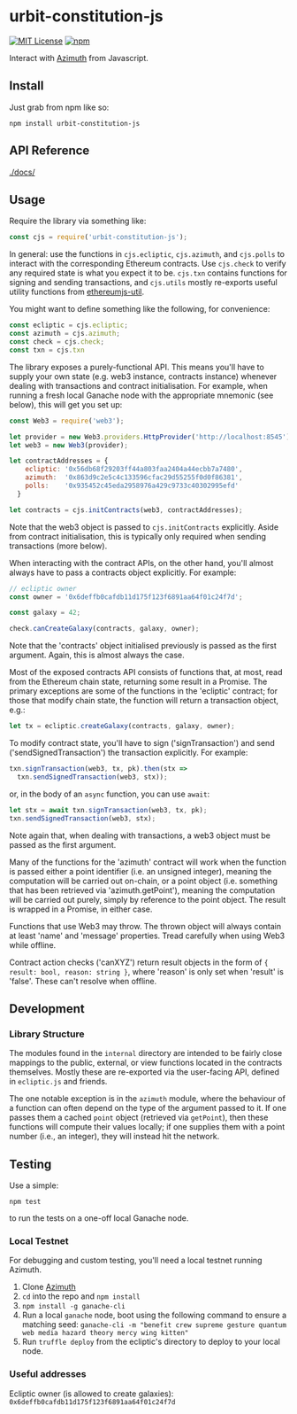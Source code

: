 # urbit-constitution-js

[![MIT License](https://img.shields.io/badge/license-MIT-blue.svg)](https://github.com/urbit/constitution-js/blob/master/LICENSE)
[![npm](https://img.shields.io/npm/v/urbit-constitution-js.svg)](https://www.npmjs.com/package/urbit-constitution-js)

Interact with [Azimuth](https://github.com/urbit/azimuth) from Javascript.

## Install

Just grab from npm like so:

```
npm install urbit-constitution-js
```

## API Reference

[./docs/](./docs/index.md)

## Usage

Require the library via something like:

```javascript
const cjs = require('urbit-constitution-js');
```

In general: use the functions in `cjs.ecliptic`, `cjs.azimuth`, and
`cjs.polls` to interact with the corresponding Ethereum contracts.  Use
`cjs.check` to verify any required state is what you expect it to be.
`cjs.txn` contains functions for signing and sending transactions, and
`cjs.utils` mostly re-exports useful utility functions from
[ethereumjs-util](https://github.com/ethereumjs/ethereumjs-util).

You might want to define something like the following, for convenience:

```javascript
const ecliptic = cjs.ecliptic;
const azimuth = cjs.azimuth;
const check = cjs.check;
const txn = cjs.txn
```

The library exposes a purely-functional API.  This means you'll have to supply
your own state (e.g. web3 instance, contracts instance) whenever dealing with
transactions and contract initialisation.  For example, when running a fresh
local Ganache node with the appropriate mnemonic (see below), this will get you
set up:

```javascript
const Web3 = require('web3');

let provider = new Web3.providers.HttpProvider('http://localhost:8545');
let web3 = new Web3(provider);

let contractAddresses = {
    ecliptic: '0x56db68f29203ff44a803faa2404a44ecbb7a7480',
    azimuth:  '0x863d9c2e5c4c133596cfac29d55255f0d0f86381',
    polls:    '0x935452c45eda2958976a429c9733c40302995efd'
  }

let contracts = cjs.initContracts(web3, contractAddresses);
```

Note that the web3 object is passed to `cjs.initContracts` explicitly.  Aside
from contract initialisation, this is typically only required when sending
transactions (more below).

When interacting with the contract APIs, on the other hand, you'll almost
always have to pass a contracts object explicitly.  For example:

```javascript
// ecliptic owner
const owner = '0x6deffb0cafdb11d175f123f6891aa64f01c24f7d';

const galaxy = 42;

check.canCreateGalaxy(contracts, galaxy, owner);
```

Note that the 'contracts' object initialised previously is passed as the first
argument.  Again, this is almost always the case.

Most of the exposed contracts API consists of functions that, at most, read
from the Ethereum chain state, returning some result in a Promise.  The primary
exceptions are some of the functions in the 'ecliptic' contract; for those
that modify chain state, the function will return a transaction object, e.g.:

```javascript
let tx = ecliptic.createGalaxy(contracts, galaxy, owner);
```

To modify contract state, you'll have to sign ('signTransaction') and send
('sendSignedTransaction') the transaction explicitly.  For example:

```javascript
txn.signTransaction(web3, tx, pk).then(stx =>
  txn.sendSignedTransaction(web3, stx));
```

or, in the body of an `async` function, you can use `await`:

```javascript
let stx = await txn.signTransaction(web3, tx, pk);
txn.sendSignedTransaction(web3, stx);
```

Note again that, when dealing with transactions, a web3 object must be passed
as the first argument.

Many of the functions for the 'azimuth' contract will work when the function is
passed either a point identifier (i.e. an unsigned integer), meaning the
computation will be carried out on-chain, or a point object (i.e. something that
has been retrieved via 'azimuth.getPoint'), meaning the computation will be
carried out purely, simply by reference to the point object.  The result is
wrapped in a Promise, in either case.

Functions that use Web3 may throw. The thrown object will always contain at
least 'name' and 'message' properties. Tread carefully when using Web3 while
offline.

Contract action checks ('canXYZ') return result objects in the form of `{
result: bool, reason: string }`, where 'reason' is only set when 'result' is
'false'.  These can't resolve when offline.

## Development

### Library Structure

The modules found in the `internal` directory are intended to be fairly close
mappings to the public, external, or view functions located in the contracts
themselves.  Mostly these are re-exported via the user-facing API, defined in
`ecliptic.js` and friends.

The one notable exception is in the `azimuth` module, where the behaviour of a
function can often depend on the type of the argument passed to it.  If one
passes them a cached `point` object (retrieved via `getPoint`), then these
functions will compute their values locally; if one supplies them with a point
number (i.e., an integer), they will instead hit the network.

## Testing

Use a simple:

`npm test`

to run the tests on a one-off local Ganache node.

### Local Testnet

For debugging and custom testing, you'll need a local testnet running Azimuth.

1. Clone [Azimuth](https://github.com/urbit/azimuth)
2. `cd` into the repo and `npm install`
3. `npm install -g ganache-cli`
3. Run a local `ganache` node, boot using the following command to ensure a matching seed:
   `ganache-cli -m "benefit crew supreme gesture quantum web media hazard theory mercy wing kitten"`
4. Run `truffle deploy` from the ecliptic's directory to deploy to your local node.

### Useful addresses

Ecliptic owner (is allowed to create galaxies):
`0x6deffb0cafdb11d175f123f6891aa64f01c24f7d`

